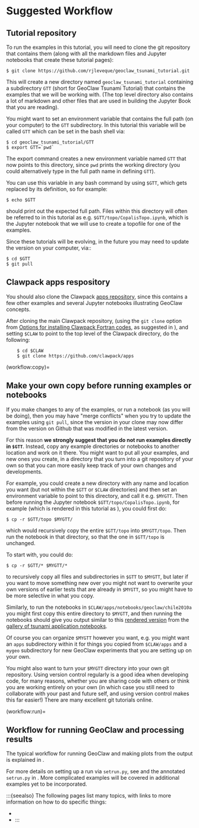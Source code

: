 # Suggested Workflow

## Tutorial repository

To run the examples in this tutorial, you will need to clone the git
repository that contains them (along with all the markdown files and Jupyter
notebooks that create these tutorial pages):

    $ git clone https://github.com/rjleveque/geoclaw_tsunami_tutorial.git

This will create a new directory named `geoclaw_tsunami_tutorial`
containing a subdirectory `GTT` (short for GeoClaw Tsunami Tutorial)
that contains the examples that we will be working with.
(The top level directory also contains a lot of markdown and other files
that are used in building the Jupyter Book that you are reading).

You might want to set an
environment variable that contains the full path (on your computer)
to the `GTT` subdirectory. 
In this tutorial this variable will be called `GTT`
which can be set in the bash shell via:

    $ cd geoclaw_tsunami_tutorial/GTT
    $ export GTT=`pwd`

The export command creates a new environment variable named `GTT` that now
points to this directory, since `pwd` prints the working directory (you
could alternatively type in the full path name in defining `GTT`).  

You can use this variable in any bash command by using `$GTT`, which gets
replaced by its definition, so for example:

    $ echo $GTT

should print out the expected full path.  Files within this directory
will often be referred to in this tutorial as e.g.
`$GTT/topo/CopalisTopo.ipynb`, which is the Jupyter notebook that
we will use to create a topofile for one of the examples.

Since these tutorials will be evolving, in the future you may need to update the
version on your computer, via::

    $ cd $GTT
    $ git pull

## Clawpack apps respository

You should also clone the Clawpack
[apps repository](https://www.clawpack.org/apps.html),
since this contains a few other examples and several Jupyter notebooks
illustrating GeoClaw concepts.

After cloning the main Clawpack repository, (using the `git clone` option from
[Options for installing Clawpack Fortran
codes](https://www.clawpack.org/installing_fortcodes.html#installing-fortcodes), 
as suggested in [](prerequisites)), 
and setting `$CLAW` to point to the
top level of the Clawpack directory, do the following:

```
    $ cd $CLAW
    $ git clone https://github.com/clawpack/apps
```

(workflow:copy)=
## Make your own copy before running examples or notebooks

If you make changes to any of the examples, or run a notebook (as you will
be doing), then you may have "merge conflicts" when you try to update the
examples using `git pull`, since the version in your clone may now differ
from the version on Github that was modified in the latest version.

For this reason **we strongly suggest that you do not run examples directly in
`$GTT`**.  Instead, copy any example directories or notebooks to another
location and work on it there.  You might want to put all your examples,
and new ones you create, in a directory that you turn into a git repository of
your own so that you can more easily keep track of your own changes and
developments.

For example, you could create a new directory with any name and location you
want (but not within the `$GTT` or `$CLAW` directories) and then set an
environment variable to point to this directory, and call it e.g. `$MYGTT`.
Then before running the Jupyter notebook `$GTT/topo/CopalisTopo.ipynb`,
for example (which is rendered in this tutorial as
[](GTT/topo/CopalisTopo)),
you could first do:

    $ cp -r $GTT/topo $MYGTT/

which would recursively copy the entire `$GTT/topo` into `$MYGTT/topo`. Then
run the notebook in that directory, so that the one in `$GTT/topo` is
unchanged.

To start with, you could do:

    $ cp -r $GTT/* $MYGTT/*

to recursively copy all files and subdirectories in `$GTT` to `$MYGTT`, but
later if you want to move something new over you might not want to overwrite
your own versions of earlier tests that are already in `$MYGTT`, so you
might have to be more selective in what you copy.

Similarly, to run the notebooks in `$CLAW/apps/notebooks/geoclaw/chile2010a`
you might first copy this entire directory to `$MYGTT`, and then running the
notebooks should give you output similar to this
[rendered version](https://www.clawpack.org/gallery/_static/apps/notebooks/geoclaw/chile2010a/chile2010a.html)
from the
[gallery of tsunami application notebooks](https://www.clawpack.org/gallery/notebooks.html#tsunami-modeling-examples).

Of course you can organize `$MYGTT` however you want, e.g. you might want an
`apps` subdirectory within it for things you copied from `$CLAW/apps` and a
`mygeo` subdirectory for new GeoClaw experiments that you are setting up on
your own.

You might also want to turn your `$MYGTT` directory into your own git
repository. Using version control regularly is a good idea when developing
code, for many reasons, whether you are sharing code with others or think
you are working entirely on your own (in which case you still need to
collaborate with your past and future self, and using version control makes
this far easier!)  There are many excellent git tutorials online.

(workflow:run)=
## Workflow for running GeoClaw and processing results

The typical workflow for running GeoClaw and making plots from the output is
explained in [](testing_chile2010).

For more details on setting up a run via `setrun.py`, see
[](GTT/CopalisBeach/example1/README) and the annotated `setrun.py` in
[](GTT/CopalisBeach/example1/setrun_description).
More complicated examples will be
covered in additional examples yet to be incorporated.

:::{seealso}
The following pages list many topics, with links to more information on how to
do specific things:
- [](intro_setrun)
- [](intro_postproc)
:::

